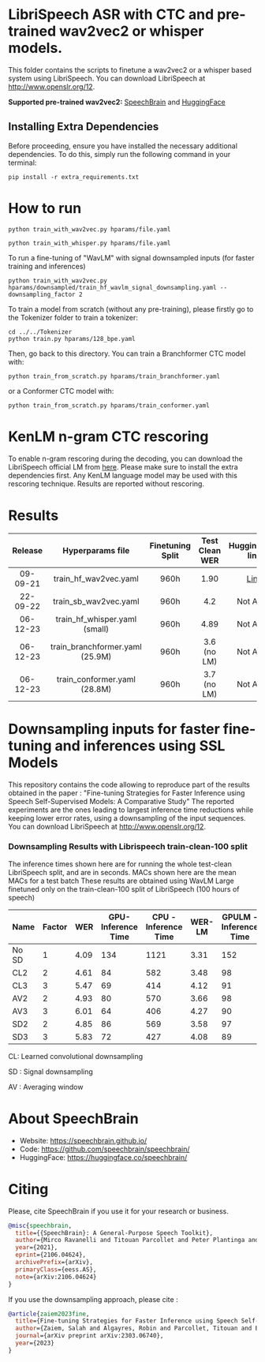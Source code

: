 # LibriSpeech ASR with CTC and pre-trained wav2vec2 or whisper models.
This folder contains the scripts to finetune a wav2vec2 or a whisper based system using LibriSpeech.
You can download LibriSpeech at http://www.openslr.org/12.

**Supported pre-trained wav2vec2:** [SpeechBrain](https://github.com/speechbrain/speechbrain/tree/develop/recipes/LibriSpeech/self-supervised-learning/wav2vec2) and [HuggingFace](https://github.com/speechbrain/speechbrain/tree/develop/recipes/CommonVoice/self-supervised-learning/wav2vec2)

## Installing Extra Dependencies

Before proceeding, ensure you have installed the necessary additional dependencies. To do this, simply run the following command in your terminal:

```
pip install -r extra_requirements.txt
```

# How to run
```
python train_with_wav2vec.py hparams/file.yaml
```
```
python train_with_whisper.py hparams/file.yaml
```
To run a fine-tuning of "WavLM" with signal downsampled inputs (for faster training and inferences)

```
python train_with_wav2vec.py hparams/downsampled/train_hf_wavlm_signal_downsampling.yaml --downsampling_factor 2
```
To train a model from scratch (without any pre-training), please firstly go to the Tokenizer folder to train a tokenizer:

```
cd ../../Tokenizer
python train.py hparams/128_bpe.yaml
```
Then, go back to this directory. You can train a Branchformer CTC model with:

```
python train_from_scratch.py hparams/train_branchformer.yaml
```
or a Conformer CTC model with:

```
python train_from_scratch.py hparams/train_conformer.yaml
```
# KenLM n-gram CTC rescoring
To enable n-gram rescoring during the decoding, you can download the LibriSpeech official LM from [here](https://www.openslr.org/11/). Please make sure to install the extra dependencies first. Any KenLM language model may be used with this rescoring technique. Results are reported without rescoring.

# Results

| Release | Hyperparams file | Finetuning Split | Test Clean WER | HuggingFace link | Full model link | GPUs |
|:-------------:|:---------------------------:| :-----:| :-----:| :-----:| :-----:| :--------:|
| 09-09-21 | train_hf_wav2vec.yaml | 960h | 1.90 | [Link](https://huggingface.co/speechbrain/asr-wav2vec2-librispeech) | [Link](https://www.dropbox.com/sh/qj2ps85g8oiicrj/AAAxlkQw5Pfo0M9EyHMi8iAra?dl=0) | 1xRTX8000 48GB |
| 22-09-22 | train_sb_wav2vec.yaml | 960h | 4.2 | Not Avail. | Not Avail. | 2xTesla V100 32GB |
| 06-12-23 | train_hf_whisper.yaml (small) | 960h | 4.89 | Not Avail. | Not Avail. | 4xRTX 2080 Ti |
| 06-12-23 | train_branchformer.yaml (25.9M) | 960h | 3.6 (no LM) | Not Avail. | Not Avail. | 8xA40 46G |
| 06-12-23 | train_conformer.yaml (28.8M) | 960h | 3.7 (no LM) | Not Avail. | Not Avail. | 8xA40 46G |


# Downsampling inputs for faster fine-tuning and inferences using SSL Models
This repository contains the code allowing to reproduce part of the results obtained in the paper : "Fine-tuning Strategies for Faster Inference using Speech Self-Supervised Models:  A Comparative Study"
The reported experiments are the ones leading to largest inference time reductions while keeping lower error rates, using a downsampling of the input sequences. You can download LibriSpeech at http://www.openslr.org/12.

### Downsampling Results with Librispeech train-clean-100 split
The inference times shown here are for running the whole test-clean LibriSpeech split, and are in seconds. MACs shown here are the mean MACs for a test batch
These results are obtained using WavLM Large finetuned only on the train-clean-100 split of LibriSpeech (100 hours of speech)

| Name  | Factor | WER   | GPU- Inference Time | CPU - Inference Time | WER-LM | GPULM - Inference Time | CPULM - Inference Time | MACs (G) |
|-------|--------|-------|---------------------|----------------------|--------|------------------------|------------------------|----------|
| No SD | 1      |  4.09 |                 134 |                 1121 |   3.31 |                    152 |                   1128 | 386.538  |
| CL2   |      2 | 4.61  |                  84 |                  582 | 3.48   |                     98 |                    600 | 192.97   |
| CL3   |      3 | 5.47  |                  69 |                  414 |   4.12 |                     91 |                    436 | 134.864  |
| AV2   |      2 | 4.93  |                  80 |                  570 | 3.66   |                     98 |                    578 | 192.97   |
| AV3   |      3 |  6.01 |                  64 |                  406 | 4.27   |                     90 |                    422 | 134.864  |
| SD2   |      2 | 4.85  |                  86 |                  569 | 3.58   |                     97 |                    575 | 192.97   |
| SD3   |      3 | 5.83  |                  72 |                  427 |   4.08 |                     89 |                    458 | 134.864  |

CL: Learned convolutional downsampling

SD : Signal downsampling

AV : Averaging window

# **About SpeechBrain**
- Website: https://speechbrain.github.io/
- Code: https://github.com/speechbrain/speechbrain/
- HuggingFace: https://huggingface.co/speechbrain/

# **Citing**
Please, cite SpeechBrain if you use it for your research or business.

```bibtex
@misc{speechbrain,
  title={{SpeechBrain}: A General-Purpose Speech Toolkit},
  author={Mirco Ravanelli and Titouan Parcollet and Peter Plantinga and Aku Rouhe and Samuele Cornell and Loren Lugosch and Cem Subakan and Nauman Dawalatabad and Abdelwahab Heba and Jianyuan Zhong and Ju-Chieh Chou and Sung-Lin Yeh and Szu-Wei Fu and Chien-Feng Liao and Elena Rastorgueva and François Grondin and William Aris and Hwidong Na and Yan Gao and Renato De Mori and Yoshua Bengio},
  year={2021},
  eprint={2106.04624},
  archivePrefix={arXiv},
  primaryClass={eess.AS},
  note={arXiv:2106.04624}
}
```
If you use the downsampling approach, please cite :

```bibtex
@article{zaiem2023fine,
  title={Fine-tuning Strategies for Faster Inference using Speech Self-Supervised Models: A Comparative Study},
  author={Zaiem, Salah and Algayres, Robin and Parcollet, Titouan and Essid, Slim and Ravanelli, Mirco},
  journal={arXiv preprint arXiv:2303.06740},
  year={2023}
}
```


